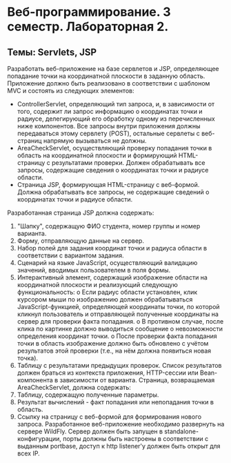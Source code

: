 # Веб-программирование. 3 семестр. Лабораторная 2.
## Темы: Servlets, JSP

Разработать веб-приложение на базе сервлетов и JSP, определяющее попадание точки на координатной плоскости в заданную область.
Приложение должно быть реализовано в соответствии с шаблоном MVC и состоять из следующих элементов:
*	ControllerServlet, определяющий тип запроса, и, в зависимости от того, содержит ли запрос информацию о координатах точки и радиусе, делегирующий его обработку одному из перечисленных ниже компонентов. Все запросы внутри приложения должны передаваться этому сервлету (POST), остальные сервлеты с веб-страниц напрямую вызываться не должны.
*	AreaCheckServlet, осуществляющий проверку попадания точки в область на координатной плоскости и формирующий HTML-страницу с результатами проверки. Должен обрабатывать все запросы, содержащие сведения о координатах точки и радиусе области.
*	Страница JSP, формирующая HTML-страницу с веб-формой. Должна обрабатывать все запросы, не содержащие сведений о координатах точки и радиусе области.

Разработанная страница JSP должна содержать:
1.	"Шапку", содержащую ФИО студента, номер группы и номер варианта.
2.	Форму, отправляющую данные на сервер.
3.	Набор полей для задания координат точки и радиуса области в соответствии с вариантом задания.
4.	Сценарий на языке JavaScript, осуществляющий валидацию значений, вводимых пользователем в поля формы.
5.	Интерактивный элемент, содержащий изображение области на координатной плоскости и реализующий следующую функциональность:
o	Если радиус области установлен, клик курсором мыши по изображению должен обрабатываться JavaScript-функцией, определяющей координаты точки, по которой кликнул пользователь и отправляющей полученные координаты на сервер для проверки факта попадания.
o	В противном случае, после клика по картинке должно выводиться сообщение о невозможности определения координат точки.
o	После проверки факта попадания точки в область изображение должно быть обновлено с учётом результатов этой проверки (т.е., на нём должна появиться новая точка).
6.	Таблицу с результатами предыдущих проверок. Список результатов должен браться из контекста приложения, HTTP-сессии или Bean-компонента в зависимости от варианта.
Страница, возвращаемая AreaCheckServlet, должна содержать:
1.	Таблицу, содержащую полученные параметры.
2.	Результат вычислений - факт попадания или непопадания точки в область.
3.	Ссылку на страницу с веб-формой для формирования нового запроса.
Разработанное веб-приложение необходимо развернуть на сервере WildFly. Сервер должен быть запущен в standalone-конфигурации, порты должны быть настроены в соответствии с выданным portbase, доступ к http listener'у должен быть открыт для всех IP.


